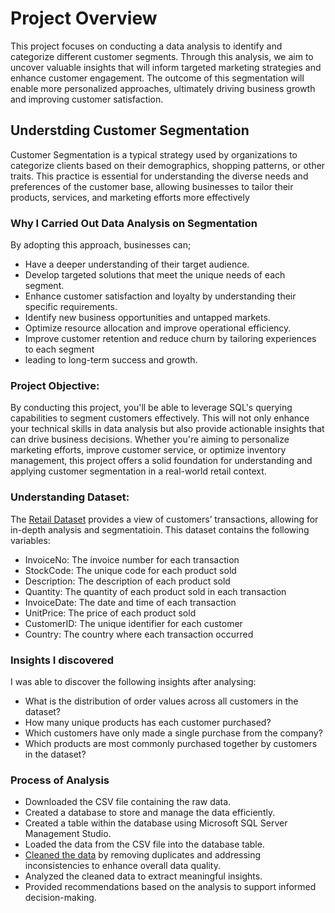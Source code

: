 # Project Overview
This project focuses on conducting a data analysis to identify and categorize different customer segments. Through this analysis, we aim to uncover valuable insights that will inform targeted marketing strategies and enhance customer engagement. The outcome of this segmentation will enable more personalized approaches, ultimately driving business growth and improving customer satisfaction.

## Understding Customer Segmentation
Customer Segmentation is a typical strategy used by organizations to categorize clients based on their demographics, shopping patterns, or other traits. This practice is essential for understanding the diverse needs and preferences of the customer base, allowing businesses to tailor their products, services, and marketing efforts more effectively

### Why I Carried Out Data Analysis on Segmentation
By adopting this approach, businesses can;
- Have a deeper understanding of their target audience.
- Develop targeted solutions that meet the unique needs of each segment.
- Enhance customer satisfaction and loyalty by understanding their specific requirements.
- Identify new business opportunities and untapped markets.
- Optimize resource allocation and improve operational efficiency.
- Improve customer retention and reduce churn by tailoring experiences to each segment
- leading to long-term success and growth.

### Project Objective:
By conducting this project, you'll be able to leverage SQL's querying capabilities to segment
customers effectively. This will not only enhance your technical skills in data analysis but also
provide actionable insights that can drive business decisions. Whether you're aiming to
personalize marketing efforts, improve customer service, or optimize inventory management,
this project offers a solid foundation for understanding and applying customer segmentation in a
real-world retail context.


### Understanding Dataset:
The [Retail Dataset](https://drive.google.com/file/d/1dZUHD7zdExFFzuDWcTE9bBqsdOERpTWo/view) provides a view of customers’ transactions, allowing for in-depth analysis
and segmentatioin. This dataset contains the following variables:
- InvoiceNo: The invoice number for each transaction
- StockCode: The unique code for each product sold
- Description: The description of each product sold
- Quantity: The quantity of each product sold in each transaction
- InvoiceDate: The date and time of each transaction
- UnitPrice: The price of each product sold
- CustomerID: The unique identifier for each customer
- Country: The country where each transaction occurred


### Insights I discovered
I was able to discover the following insights after analysing:
- What is the distribution of order values across all customers in the dataset?
- How many unique products has each customer purchased?
- Which customers have only made a single purchase from the company?
- Which products are most commonly purchased together by customers in the
dataset?

### Process of Analysis
- Downloaded the CSV file containing the raw data.
- Created a database to store and manage the data efficiently.
- Created a table within the database using Microsoft SQL Server Management Studio.
- Loaded the data from the CSV file into the database table.
- [Cleaned the data](https://github.com/Lightstone1/Customer-Segmentation/blob/main/Data%20Cleaning.sql) by removing duplicates and addressing inconsistencies to enhance overall data quality.
- Analyzed the cleaned data to extract meaningful insights.
- Provided recommendations based on the analysis to support informed decision-making.
